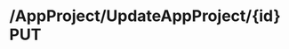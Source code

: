 # /AppProject/UpdateAppProject/{id} PUT

<api-endpoint openapi-path="../../../../specifications/swagger.json" method="PUT" endpoint="/AppProject/UpdateAppProject/{id}"/>